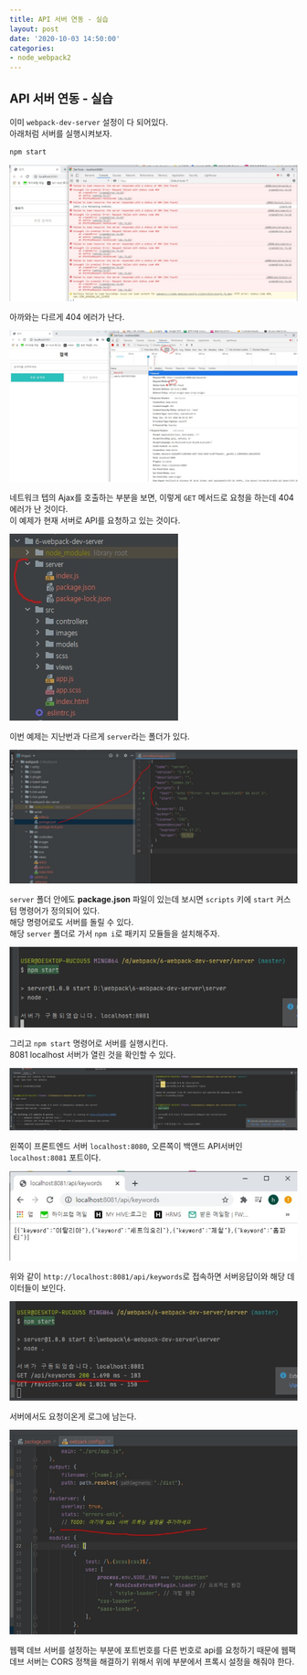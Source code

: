```yaml
---
title: API 서버 연동 - 실습
layout: post
date: '2020-10-03 14:50:00'
categories:
- node_webpack2
---
```


## API 서버 연동 - 실습

이미 `webpack-dev-server` 설정이 다 되어있다.  
아래처럼 서버를 실행시켜보자.  

```bash
npm start
```

![](/static/img/node/webpack2/image137.jpg)

아까와는 다르게 404 에러가 난다.  

![](/static/img/node/webpack2/image138.jpg)

네트워크 텝의 Ajax를 호출하는 부분을 보면, 이렇게 `GET` 메서드로 요청을 하는데 404 에러가 난 것이다.  
이 예제가 현재 서버로 API를 요청하고 있는 것이다.

![](/static/img/node/webpack2/image139.jpg)

이번 예제는 지난번과 다르게 `server`라는 폴더가 있다.  

![](/static/img/node/webpack2/image140.jpg)

`server` 폴더 안에도 **package.json** 파일이 있는데 보시면 `scripts` 키에 `start` 커스텀 명령어가 정의되어 있다.  
해당 명령어로도 서버를 돌릴 수 있다.  
해당 `server` 폴더로 가서 `npm i`로 패키지 모듈들을 설치해주자.

![](/static/img/node/webpack2/image141.jpg)

그리고 `npm start` 명령어로 서버를 실행시킨다.  
8081 localhost 서버가 열린 것을 확인할 수 있다.  

![](/static/img/node/webpack2/image142.jpg)

왼쪽이 프론트엔드 서버 `localhost:8080`, 오른쪽이 백앤드 API서버인 `localhost:8081` 포트이다.  

![](/static/img/node/webpack2/image143.jpg)

위와 같이 `http://localhost:8081/api/keywords`로 접속하면 서버응답이와 해당 데이터들이 보인다.

![](/static/img/node/webpack2/image144.jpg)

서버에서도 요청이온게 로그에 남는다.  

![](/static/img/node/webpack2/image145.jpg)

웹팩 데브 서버를 설정하는 부분에 포트번호를 다른 번호로 api를 요청하기 때문에 웹팩 데브 서버는 CORS 정책을 해결하기 위해서 위에 부분에서 프록시 설정을 
해줘야 한다.  
